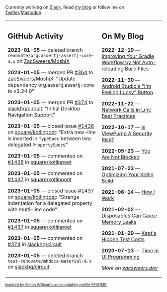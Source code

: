 Currently working on [Slack](https://slack.com/). Read [my blog](https://zacsweers.dev/) or follow me on [Twitter](https://twitter.com/ZacSweers)/[Mastodon](https://hachyderm.io/@ZacSweers).

<table><tr><td valign="top" width="60%">

## GitHub Activity
<!-- githubActivity starts -->
**2023-01-05** — deleted branch `renovate/org.assertj-assertj-core-3.x` on [ZacSweers/MoshiX](https://github.com/ZacSweers/MoshiX)

**2023-01-05** — merged PR [#364](https://github.com/ZacSweers/MoshiX/pull/364) to [ZacSweers/MoshiX](https://github.com/ZacSweers/MoshiX): "Update dependency org.assertj:assertj-core to v3.24.0"

**2023-01-05** — merged PR [#374](https://github.com/slackhq/circuit/pull/374) to [slackhq/circuit](https://github.com/slackhq/circuit): "Initial Desktop Navigation Support"

**2023-01-05** — closed issue [#1438](https://github.com/square/kotlinpoet/issues/1438) on [square/kotlinpoet](https://github.com/square/kotlinpoet): "Extra new-line is inserted in `TypeSpec` between two delegated `PropertySpec`s"

**2023-01-05** — commented on [#1438](https://github.com/square/kotlinpoet/issues/1438#issuecomment-1372642971) in [square/kotlinpoet](https://github.com/square/kotlinpoet)

**2023-01-05** — commented on [#1437](https://github.com/square/kotlinpoet/issues/1437#issuecomment-1372623475) in [square/kotlinpoet](https://github.com/square/kotlinpoet)

**2023-01-05** — closed issue [#1437](https://github.com/square/kotlinpoet/issues/1437) on [square/kotlinpoet](https://github.com/square/kotlinpoet): "Strange indentation for a delegated property with multi-line code"

**2023-01-05** — commented on [#1437](https://github.com/square/kotlinpoet/issues/1437#issuecomment-1372616264) in [square/kotlinpoet](https://github.com/square/kotlinpoet)

**2023-01-05** — commented on [#374](https://github.com/slackhq/circuit/pull/374#issuecomment-1372284829) in [slackhq/circuit](https://github.com/slackhq/circuit)

**2023-01-05** — deleted branch `test-renovate/mkdocs-material-9.x` on [slackhq/circuit](https://github.com/slackhq/circuit)
<!-- githubActivity ends -->
</td><td valign="top" width="40%">

## On My Blog
<!-- blog starts -->
**2022-12-19** — [Improving Your Gradle Workflow by Not Auto-reloading Build Files](https://www.zacsweers.dev/improving-your-workflow-by-not-auto-reloading-build-files/)

**2022-11-30** — [Android Studio's "I'm Feeling Lucky" Button](https://www.zacsweers.dev/android-studios-im-feeling-lucky-button/)

**2022-11-22** — [Network Calls in Lint: Best Practices](https://www.zacsweers.dev/network-calls-in-lint-best-practices/)

**2022-10-17** — [Is ViewPump A Security Risk?](https://www.zacsweers.dev/is-viewpump-a-security-risk/)

**2022-05-23** — [You Are Not Blocked](https://www.zacsweers.dev/you-are-not-blocked/)

**2021-07-23** — [Optimizing Your Kotlin Build](https://www.zacsweers.dev/optimizing-your-kotlin-build/)

**2021-06-14** — [How I Work](https://www.zacsweers.dev/how-i-work/)

**2021-02-02** — [Disposables Can Cause Memory Leaks](https://www.zacsweers.dev/disposables-can-cause-memory-leaks/)

**2021-01-29** — [Kapt's Hidden Test Costs](https://www.zacsweers.dev/kapts-hidden-test-costs/)

**2020-07-13** — [Time in UI Programming](https://www.zacsweers.dev/time-in-ui/)
<!-- blog ends -->
_More on [zacsweers.dev](https://zacsweers.dev/)_
</td></tr></table>

<sub><a href="https://simonwillison.net/2020/Jul/10/self-updating-profile-readme/">Inspired by Simon Willison's auto-updating profile README.</a></sub>
